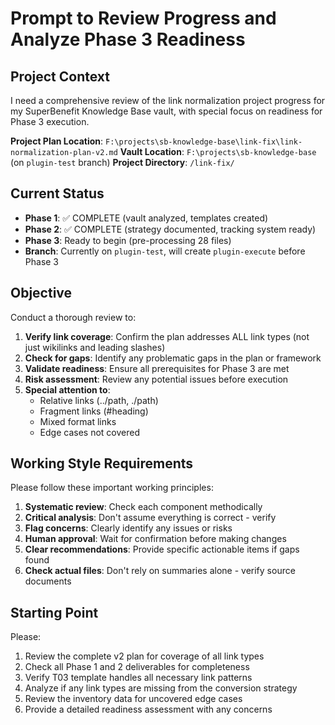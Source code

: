 # Prompt to Review Progress and Analyze Phase 3 Readiness

## Project Context

I need a comprehensive review of the link normalization project progress for my SuperBenefit Knowledge Base vault, with special focus on readiness for Phase 3 execution.

**Project Plan Location**: `F:\projects\sb-knowledge-base\link-fix\link-normalization-plan-v2.md` **Vault Location**: `F:\projects\sb-knowledge-base` (on `plugin-test` branch) **Project Directory**: `/link-fix/`

## Current Status

- **Phase 1**: ✅ COMPLETE (vault analyzed, templates created)
- **Phase 2**: ✅ COMPLETE (strategy documented, tracking system ready)
- **Phase 3**: Ready to begin (pre-processing 28 files)
- **Branch**: Currently on `plugin-test`, will create `plugin-execute` before Phase 3

## Objective

Conduct a thorough review to:

1. **Verify link coverage**: Confirm the plan addresses ALL link types (not just wikilinks and leading slashes)
2. **Check for gaps**: Identify any problematic gaps in the plan or framework
3. **Validate readiness**: Ensure all prerequisites for Phase 3 are met
4. **Risk assessment**: Review any potential issues before execution
5. **Special attention to**:
    - Relative links (../path, ./path)
    - Fragment links (#heading)
    - Mixed format links
    - Edge cases not covered

## Working Style Requirements

Please follow these important working principles:

1. **Systematic review**: Check each component methodically
2. **Critical analysis**: Don't assume everything is correct - verify
3. **Flag concerns**: Clearly identify any issues or risks
4. **Human approval**: Wait for confirmation before making changes
5. **Clear recommendations**: Provide specific actionable items if gaps found
6. **Check actual files**: Don't rely on summaries alone - verify source documents

## Starting Point

Please:

1. Review the complete v2 plan for coverage of all link types
2. Check all Phase 1 and 2 deliverables for completeness
3. Verify T03 template handles all necessary link patterns
4. Analyze if any link types are missing from the conversion strategy
5. Review the inventory data for uncovered edge cases
6. Provide a detailed readiness assessment with any concerns